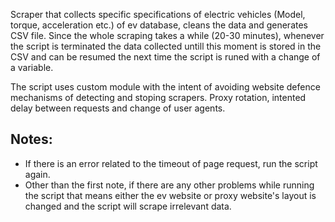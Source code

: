 Scraper that collects specific specifications of electric vehicles (Model, torque, acceleration etc.) of ev database, cleans the data and generates CSV file.
Since the whole scraping takes a while (20-30 minutes), whenever the script is terminated the data collected untill this moment is stored in the CSV and
can be resumed the next time the script is runed with a change of a variable.

The script uses custom module with the intent of avoiding website defence mechanisms of detecting and stoping scrapers. Proxy rotation, intented delay between requests and change of user agents.

## Notes:
- If there is an error related to the timeout of page request, run the script again.
- Other than the first note, if there are any other problems while running the script that means either the ev website or proxy website's layout is changed and the script will scrape irrelevant data.
